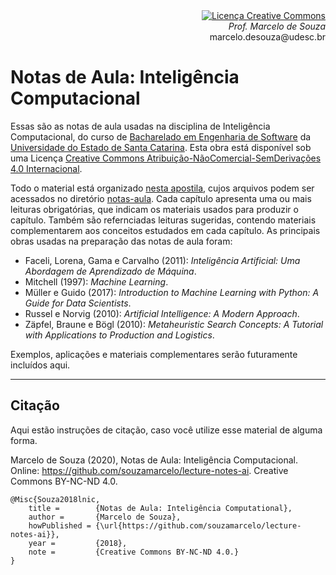 <div align="right" style="text-align:right"><a rel="license" href="http://creativecommons.org/licenses/by-nc-nd/4.0/"><img alt="Licença Creative Commons" style="border-width:0" src="https://i.creativecommons.org/l/by-nc-nd/4.0/88x31.png" /></a><br><i>Prof. Marcelo de Souza</i><br>marcelo.desouza@udesc.br</div>

# Notas de Aula: Inteligência Computacional

Essas são as notas de aula usadas na disciplina de Inteligência Computacional, do curso de [Bacharelado em Engenharia de Software](https://www.udesc.br/ceavi/engenhariadesoftware) da [Universidade do Estado de Santa Catarina](https://www.udesc.br/ceavi). Esta obra está disponível sob uma Licença <a rel="license" href="http://creativecommons.org/licenses/by-nc-nd/4.0/">Creative Commons Atribuição-NãoComercial-SemDerivações 4.0 Internacional</a>.

Todo o material está organizado [nesta apostila](./tex-notas-aula/notas-aula-inteligencia-computacional.pdf), cujos arquivos podem ser acessados no diretório [notas-aula](./notas-aula). Cada capítulo apresenta uma ou mais leituras obrigatórias, que indicam os materiais usados para produzir o capítulo. Também são refernciadas leituras sugeridas, contendo materiais complementarem aos conceitos estudados em cada capítulo. As principais obras usadas na preparação das notas de aula foram:

+ Faceli, Lorena, Gama e Carvalho (2011): *Inteligência Artificial: Uma Abordagem de Aprendizado de Máquina*.
+ Mitchell (1997): *Machine Learning*.
+ Müller e Guido (2017): *Introduction to Machine Learning with Python: A Guide for Data Scientists*.
+ Russel e Norvig (2010): *Artificial Intelligence: A Modern Approach*.
+ Zäpfel, Braune e Bögl (2010): *Metaheuristic Search Concepts: A Tutorial with Applications to Production and Logistics*.

Exemplos, aplicações e materiais complementares serão futuramente incluídos aqui.

***

## Citação

Aqui estão instruções de citação, caso você utilize esse material de alguma forma.

Marcelo de Souza (2020), Notas de Aula: Inteligência Computacional. Online: https://github.com/souzamarcelo/lecture-notes-ai. Creative Commons BY-NC-ND 4.0.

```
@Misc{Souza2018lnic,
    title =        {Notas de Aula: Inteligência Computational},
    author =       {Marcelo de Souza}, 
    howPublished = {\url{https://github.com/souzamarcelo/lecture-notes-ai}}, 
    year =         {2018},
    note =         {Creative Commons BY-NC-ND 4.0.}
}
```